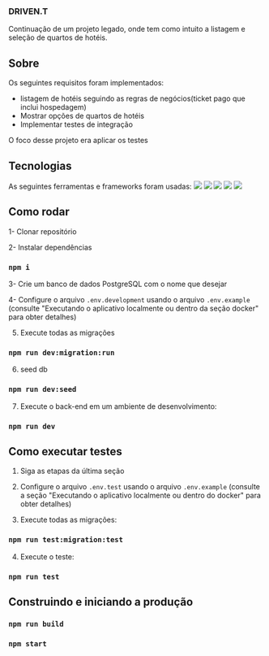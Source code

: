 ### DRIVEN.T 
Continuação de um projeto legado, onde tem como intuito a listagem e seleção de quartos de hotéis.

## Sobre
Os seguintes requisitos foram implementados:
- listagem de hotéis seguindo as regras de negócios(ticket pago que inclui hospedagem)
- Mostrar opções de quartos de hotéis
- Implementar testes de integração

O foco desse projeto era aplicar os testes

## Tecnologias
As seguintes ferramentas e frameworks foram usadas:
<img src="https://img.shields.io/badge/Node%20js-339933?style=for-the-badge&logo=nodedotjs&logoColor=white"/> <img src="https://img.shields.io/badge/Jest-C21325?style=for-the-badge&logo=jest&logoColor=white"/> <img src="https://img.shields.io/badge/Express%20js-000000?style=for-the-badge&logo=express&logoColor=white"/> <img src="https://img.shields.io/badge/TypeScript-007ACC?style=for-the-badge&logo=typescript&logoColor=white"/>
<img src="https://img.shields.io/badge/Prisma-3982CE?style=for-the-badge&logo=Prisma&logoColor=white"/>

## Como rodar 
1- Clonar repositório

2- Instalar dependências
### `npm i`

3- Crie um banco de dados PostgreSQL com o nome que desejar


4- Configure o arquivo `.env.development` usando o arquivo `.env.example` (consulte "Executando o aplicativo localmente ou dentro da seção docker" para obter detalhes)


5. Execute todas as migrações

### `npm run dev:migration:run`


6. seed db
 
### `npm run dev:seed`


7. Execute o back-end em um ambiente de desenvolvimento:

### `npm run dev`


## Como executar testes

1. Siga as etapas da última seção
   
3. Configure o arquivo `.env.test` usando o arquivo `.env.example` (consulte a seção "Executando o aplicativo localmente ou dentro do docker" para obter detalhes)
   
5. Execute todas as migrações:


### `npm run test:migration:test`


4. Execute o teste:


### `npm run test`


## Construindo e iniciando a produção


### `npm run build`
### `npm start`



